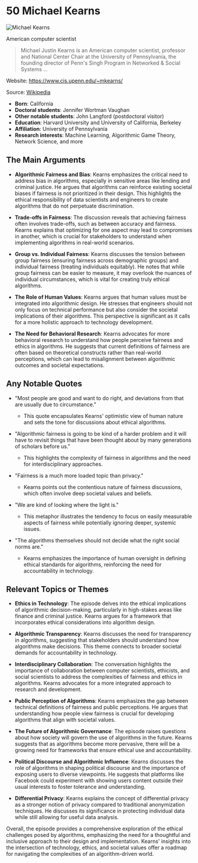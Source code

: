 # 50 Michael Kearns


![Michael Kearns](https://encrypted-tbn0.gstatic.com/images?q=tbn:ANd9GcSzLhQBFtOysYfBJ_gGicRb6Q2fVQDP7K_UoCX-EtY&s=0)

American computer scientist

> Michael Justin Kearns is an American computer scientist, professor and National Center Chair at the University of Pennsylvania, the founding director of Penn's Singh Program in Networked & Social Systems ...

Website: https://www.cis.upenn.edu/~mkearns/

Source: [Wikipedia](https://en.wikipedia.org/wiki/Michael_Kearns_(computer_scientist))

- **Born**: California
- **Doctoral students**: Jennifer Wortman Vaughan
- **Other notable students**: John Langford (postdoctoral visitor)
- **Education**: Harvard University and University of California, Berkeley
- **Affiliation**: University of Pennsylvania
- **Research interests**: Machine Learning, Algorithmic Game Theory, Network Science, and more


## The Main Arguments

- **Algorithmic Fairness and Bias**: Kearns emphasizes the critical need to address bias in algorithms, especially in sensitive areas like lending and criminal justice. He argues that algorithms can reinforce existing societal biases if fairness is not prioritized in their design. This highlights the ethical responsibility of data scientists and engineers to create algorithms that do not perpetuate discrimination.

- **Trade-offs in Fairness**: The discussion reveals that achieving fairness often involves trade-offs, such as between accuracy and fairness. Kearns explains that optimizing for one aspect may lead to compromises in another, which is crucial for stakeholders to understand when implementing algorithms in real-world scenarios.

- **Group vs. Individual Fairness**: Kearns discusses the tension between group fairness (ensuring fairness across demographic groups) and individual fairness (treating individuals equitably). He notes that while group fairness can be easier to measure, it may overlook the nuances of individual circumstances, which is vital for creating truly ethical algorithms.

- **The Role of Human Values**: Kearns argues that human values must be integrated into algorithmic design. He stresses that engineers should not only focus on technical performance but also consider the societal implications of their algorithms. This perspective is significant as it calls for a more holistic approach to technology development.

- **The Need for Behavioral Research**: Kearns advocates for more behavioral research to understand how people perceive fairness and ethics in algorithms. He suggests that current definitions of fairness are often based on theoretical constructs rather than real-world perceptions, which can lead to misalignment between algorithmic outcomes and societal expectations.

## Any Notable Quotes

- "Most people are good and want to do right, and deviations from that are usually due to circumstance."
  - This quote encapsulates Kearns' optimistic view of human nature and sets the tone for discussions about ethical algorithms.

- "Algorithmic fairness is going to be kind of a harder problem and it will have to revisit things that have been thought about by many generations of scholars before us."
  - This highlights the complexity of fairness in algorithms and the need for interdisciplinary approaches.

- "Fairness is a much more loaded topic than privacy."
  - Kearns points out the contentious nature of fairness discussions, which often involve deep societal values and beliefs.

- "We are kind of looking where the light is."
  - This metaphor illustrates the tendency to focus on easily measurable aspects of fairness while potentially ignoring deeper, systemic issues.

- "The algorithms themselves should not decide what the right social norms are."
  - Kearns emphasizes the importance of human oversight in defining ethical standards for algorithms, reinforcing the need for accountability in technology.

## Relevant Topics or Themes

- **Ethics in Technology**: The episode delves into the ethical implications of algorithmic decision-making, particularly in high-stakes areas like finance and criminal justice. Kearns argues for a framework that incorporates ethical considerations into algorithm design.

- **Algorithmic Transparency**: Kearns discusses the need for transparency in algorithms, suggesting that stakeholders should understand how algorithms make decisions. This theme connects to broader societal demands for accountability in technology.

- **Interdisciplinary Collaboration**: The conversation highlights the importance of collaboration between computer scientists, ethicists, and social scientists to address the complexities of fairness and ethics in algorithms. Kearns advocates for a more integrated approach to research and development.

- **Public Perception of Algorithms**: Kearns emphasizes the gap between technical definitions of fairness and public perceptions. He argues that understanding how people view fairness is crucial for developing algorithms that align with societal values.

- **The Future of Algorithmic Governance**: The episode raises questions about how society will govern the use of algorithms in the future. Kearns suggests that as algorithms become more pervasive, there will be a growing need for frameworks that ensure ethical use and accountability.

- **Political Discourse and Algorithmic Influence**: Kearns discusses the role of algorithms in shaping political discourse and the importance of exposing users to diverse viewpoints. He suggests that platforms like Facebook could experiment with showing users content outside their usual interests to foster tolerance and understanding.

- **Differential Privacy**: Kearns explains the concept of differential privacy as a stronger notion of privacy compared to traditional anonymization techniques. He discusses its significance in protecting individual data while still allowing for useful data analysis.

Overall, the episode provides a comprehensive exploration of the ethical challenges posed by algorithms, emphasizing the need for a thoughtful and inclusive approach to their design and implementation. Kearns' insights into the intersection of technology, ethics, and societal values offer a roadmap for navigating the complexities of an algorithm-driven world.
